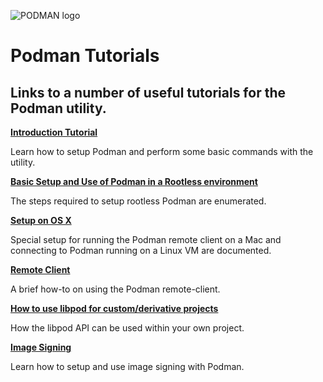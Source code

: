 ![PODMAN logo](../../logo/podman-logo-source.svg)

# Podman Tutorials

## Links to a number of useful tutorials for the Podman utility.

**[Introduction Tutorial](podman_tutorial.md)**

Learn how to setup Podman and perform some basic commands with the utility.

**[Basic Setup and Use of Podman in a Rootless environment](rootless_tutorial.md)**

The steps required to setup rootless Podman are enumerated.

**[Setup on OS X](mac_client.md)**

Special setup for running the Podman remote client on a Mac and connecting to Podman running on a Linux VM are documented.

**[Remote Client](remote_client.md)**

A brief how-to on using the Podman remote-client.

**[How to use libpod for custom/derivative projects](podman-derivative-api.md)**

How the libpod API can be used within your own project.

**[Image Signing](image_signing.md)**

Learn how to setup and use image signing with Podman.

